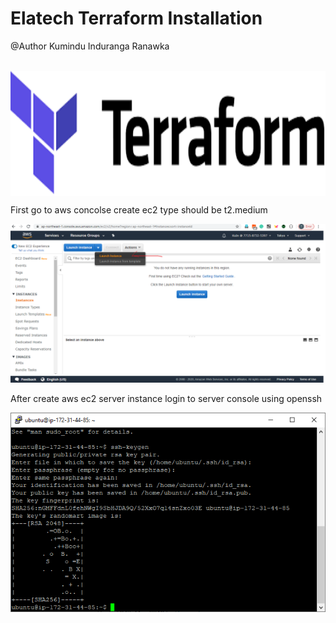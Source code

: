 # Elatech Terraform Installation  
@Author Kumindu Induranga Ranawka  
<br>
<center><img align="center" width="600" height="200" src="https://github.com/CloudAndContainer/Projects/blob/master/Screen%20Shots/download.png"></center>

First go to aws concolse create ec2 type should be t2.medium  

![Terraform Image 2](https://github.com/CloudAndContainer/Projects/blob/master/Screen%20Shots/Image-01.png)


After create aws ec2 server instance login to server console using openssh 

![Terraform Image 3](https://github.com/CloudAndContainer/Projects/blob/master/Screen%20Shots/ssh.PNG)

